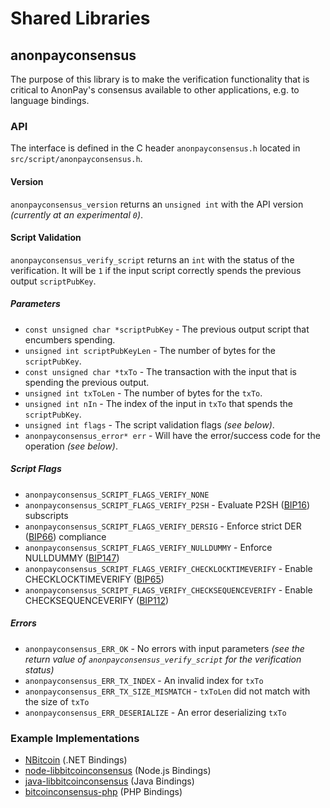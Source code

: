 Shared Libraries
================

## anonpayconsensus

The purpose of this library is to make the verification functionality that is critical to AnonPay's consensus available to other applications, e.g. to language bindings.

### API

The interface is defined in the C header `anonpayconsensus.h` located in  `src/script/anonpayconsensus.h`.

#### Version

`anonpayconsensus_version` returns an `unsigned int` with the API version *(currently at an experimental `0`)*.

#### Script Validation

`anonpayconsensus_verify_script` returns an `int` with the status of the verification. It will be `1` if the input script correctly spends the previous output `scriptPubKey`.

##### Parameters
- `const unsigned char *scriptPubKey` - The previous output script that encumbers spending.
- `unsigned int scriptPubKeyLen` - The number of bytes for the `scriptPubKey`.
- `const unsigned char *txTo` - The transaction with the input that is spending the previous output.
- `unsigned int txToLen` - The number of bytes for the `txTo`.
- `unsigned int nIn` - The index of the input in `txTo` that spends the `scriptPubKey`.
- `unsigned int flags` - The script validation flags *(see below)*.
- `anonpayconsensus_error* err` - Will have the error/success code for the operation *(see below)*.

##### Script Flags
- `anonpayconsensus_SCRIPT_FLAGS_VERIFY_NONE`
- `anonpayconsensus_SCRIPT_FLAGS_VERIFY_P2SH` - Evaluate P2SH ([BIP16](https://github.com/bitcoin/bips/blob/master/bip-0016.mediawiki)) subscripts
- `anonpayconsensus_SCRIPT_FLAGS_VERIFY_DERSIG` - Enforce strict DER ([BIP66](https://github.com/bitcoin/bips/blob/master/bip-0066.mediawiki)) compliance
- `anonpayconsensus_SCRIPT_FLAGS_VERIFY_NULLDUMMY` - Enforce NULLDUMMY ([BIP147](https://github.com/bitcoin/bips/blob/master/bip-0147.mediawiki))
- `anonpayconsensus_SCRIPT_FLAGS_VERIFY_CHECKLOCKTIMEVERIFY` - Enable CHECKLOCKTIMEVERIFY ([BIP65](https://github.com/bitcoin/bips/blob/master/bip-0065.mediawiki))
- `anonpayconsensus_SCRIPT_FLAGS_VERIFY_CHECKSEQUENCEVERIFY` - Enable CHECKSEQUENCEVERIFY ([BIP112](https://github.com/bitcoin/bips/blob/master/bip-0112.mediawiki))

##### Errors
- `anonpayconsensus_ERR_OK` - No errors with input parameters *(see the return value of `anonpayconsensus_verify_script` for the verification status)*
- `anonpayconsensus_ERR_TX_INDEX` - An invalid index for `txTo`
- `anonpayconsensus_ERR_TX_SIZE_MISMATCH` - `txToLen` did not match with the size of `txTo`
- `anonpayconsensus_ERR_DESERIALIZE` - An error deserializing `txTo`

### Example Implementations
- [NBitcoin](https://github.com/NicolasDorier/NBitcoin/blob/master/NBitcoin/Script.cs#L814) (.NET Bindings)
- [node-libbitcoinconsensus](https://github.com/bitpay/node-libbitcoinconsensus) (Node.js Bindings)
- [java-libbitcoinconsensus](https://github.com/dexX7/java-libbitcoinconsensus) (Java Bindings)
- [bitcoinconsensus-php](https://github.com/Bit-Wasp/bitcoinconsensus-php) (PHP Bindings)
